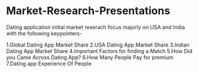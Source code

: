 # Market-Research-Presentations


Dating application initial market reserach focus majorly on USA and India with the following keypointers-

1.Global Dating App Market Share
2.USA Dating App Market Share
3.Indian Dating App Market Share
4.Important Factors for finding a Match
5.How Did you Came Across Dating App?
6.How Many People Pay for premium
7.Dating app Experience Of People

